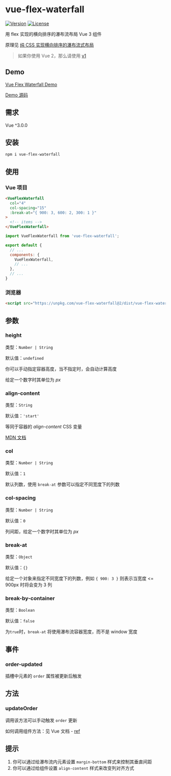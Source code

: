 # vue-flex-waterfall

[![Version](https://img.shields.io/npm/v/vue-flex-waterfall.svg?style=flat-square)](https://www.npmjs.com/package/vue-flex-waterfall)
[![License](https://img.shields.io/npm/l/vue-flex-waterfall.svg?style=flat-square)](LICENSE)

用 flex 实现的横向排序的瀑布流布局 Vue 3 组件

原理见 [纯 CSS 实现横向排序的瀑布流式布局](https://jessieji.com/2019/pure-css-masonry)

> 如果你使用 Vue 2，那么请使用 [v1](https://github.com/Tsuk1ko/vue-flex-waterfall/tree/v1)

## Demo

[Vue Flex Waterfall Demo](https://tsuk1ko.github.io/vue-flex-waterfall/)

[Demo 源码](src/App.vue)

## 需求

Vue ^3.0.0

## 安装

```bash
npm i vue-flex-waterfall
```

## 使用

### Vue 项目

```html
<VueFlexWaterfall
  col="4"
  col-spacing="15"
  :break-at="{ 900: 3, 600: 2, 300: 1 }"
>
  <!-- items -->
</VueFlexWaterfall>
```

```js
import VueFlexWaterfall from 'vue-flex-waterfall';

export default {
  // ...
  components: {
    VueFlexWaterfall,
    // ...
  },
  // ...
}
```

### 浏览器

```html
<script src="https://unpkg.com/vue-flex-waterfall@2/dist/vue-flex-waterfall.umd.js"></script>
```

## 参数

### height

类型：`Number | String`

默认值：`undefined`

你可以手动指定容器高度，当不指定时，会自动计算高度

给定一个数字时其单位为 *px*

### align-content

类型：`String`

默认值：`'start'`

等同于容器的 *align-content* CSS 变量

[MDN 文档](https://developer.mozilla.org/zh-CN/docs/Web/CSS/align-content)

### col

类型：`Number | String`

默认值：`1`

默认列数，使用 `break-at` 参数可以指定不同宽度下的列数

### col-spacing

类型：`Number | String`

默认值：`0`

列间距，给定一个数字时其单位为 *px*

### break-at

类型：`Object`

默认值：`{}`

给定一个对象来指定不同宽度下的列数，例如 `{ 900: 3 }` 则表示当宽度 <= 900px 时将会变为 3 列

### break-by-container

类型：`Boolean`

默认值：`false`

为`true`时，`break-at` 将使用瀑布流容器宽度，而不是 window 宽度

## 事件

### order-updated

插槽中元素的 `order` 属性被更新后触发

## 方法

### updateOrder

调用该方法可以手动触发 `order` 更新

如何调用组件方法：见 Vue 文档 - [ref](https://v3.cn.vuejs.org/api/special-attributes.html#ref)

## 提示

1. 你可以通过给瀑布流内元素设置 `margin-bottom` 样式来控制其垂直间距
2. 你可以通过给组件设置 `align-content` 样式来改变列对齐方式
